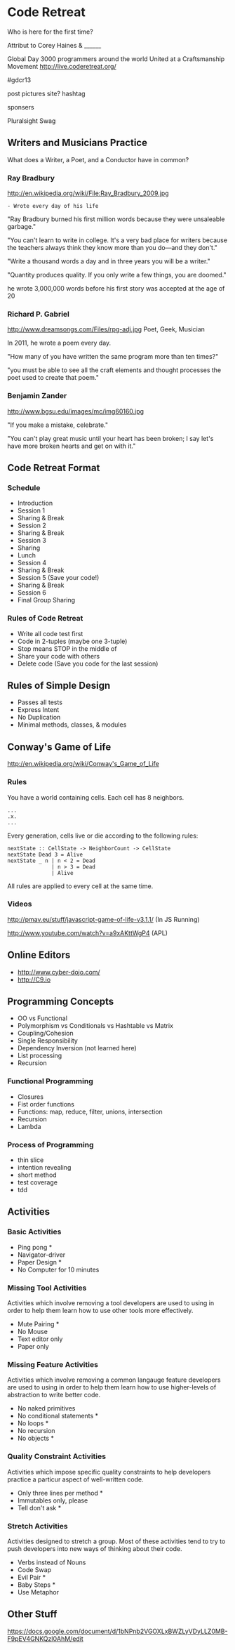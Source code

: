 Code Retreat
============

Who is here for the first time?

Attribut to Corey Haines & ______

Global Day
3000 programmers around the world
United at a Craftsmanship Movement
http://live.coderetreat.org/

#gdcr13

post pictures site? hashtag

sponsers

Pluralsight
Swag

Writers and Musicians Practice
------------------------------

What does a Writer, a Poet, and a Conductor have in common?

### Ray Bradbury
http://en.wikipedia.org/wiki/File:Ray_Bradbury_2009.jpg

    - Wrote every day of his life

"Ray Bradbury burned his first million words because they were unsaleable garbage."

"You can't learn to write in college. It's a very bad place for writers because the teachers always think they know more than you do—and they don't."

"Write a thousand words a day and in three years you will be a writer."

"Quantity produces quality. If you only write a few things, you are doomed."


he wrote 3,000,000 words before his first story was accepted at the age of 20


### Richard P. Gabriel
http://www.dreamsongs.com/Files/rpg-adj.jpg
Poet, Geek, Musician

In 2011, he wrote a poem every day.

"How many of you have written the same program more than ten times?"

"you must be able to see all the craft elements and thought processes the poet used to create that poem."

### Benjamin Zander
http://www.bgsu.edu/images/mc/img60160.jpg

"If you make a mistake, celebrate."

"You can't play great music until your heart has been broken; I say let's have more broken hearts and get on with it."


Code Retreat Format
---------------------

### Schedule
- Introduction
- Session 1
- Sharing & Break
- Session 2
- Sharing & Break
- Session 3
- Sharing
- Lunch
- Session 4
- Sharing & Break
- Session 5 (Save your code!)
- Sharing & Break
- Session 6
- Final Group Sharing

### Rules of Code Retreat
- Write all code test first
- Code in 2-tuples (maybe one 3-tuple)
- Stop means STOP in the middle of
- Share your code with others
- Delete code (Save you code for the last session)


Rules of Simple Design
----------------------
- Passes all tests
- Express Intent
- No Duplication
- Minimal methods, classes, & modules

Conway's Game of Life
---------------------
http://en.wikipedia.org/wiki/Conway's_Game_of_Life

### Rules
You have a world containing cells. Each cell has 8 neighbors.
```
...
.x.
...
```

Every generation, cells live or die according to the following rules:

```Haskel
nextState :: CellState -> NeighborCount -> CellState
nextState Dead 3 = Alive
nextState _ n | n < 2 = Dead
              | n > 3 = Dead
              | Alive
```

All rules are applied to every cell at the same time.

### Videos

http://pmav.eu/stuff/javascript-game-of-life-v3.1.1/ (In JS Running)

http://www.youtube.com/watch?v=a9xAKttWgP4 (APL)


Online Editors
--------------

- http://www.cyber-dojo.com/
- http://C9.io

Programming Concepts
--------------------------------
- OO vs Functional
- Polymorphism vs Conditionals vs Hashtable vs Matrix
- Coupling/Cohesion
- Single Responsibility
- Dependency Inversion (not learned here)
- List processing
- Recursion

### Functional Programming
- Closures
- Fist order functions
- Functions: map, reduce, filter, unions, intersection
- Recursion
- Lambda

### Process of Programming
- thin slice
- intention revealing
- short method
- test coverage
- tdd

Activities
----------

### Basic Activities

- Ping pong *
- Navigator-driver
- Paper Design *
- No Computer for 10 minutes

### Missing Tool Activities

Activities which involve removing a tool developers are used to using in order to help them learn how to use other tools more effectively.

- Mute Pairing *
- No Mouse
- Text editor only
- Paper only

### Missing Feature Activities

Activities which involve removing a common langauge feature developers are used to using in order to help them learn how to use higher-levels of abstraction to write better code.

- No naked primitives
- No conditional statements *
- No loops *
- No recursion
- No objects *

### Quality Constraint Activities

Activities which impose specific quality constraints to help developers practice a particur aspect of well-written code.

- Only three lines per method *
- Immutables only, please
- Tell don't ask *

### Stretch Activities

Activities designed to stretch a group. Most of these activities tend to try to push developers into new ways of thinking about their code.

- Verbs instead of Nouns
- Code Swap
- Evil Pair *
- Baby Steps *
- Use Metaphor

Other Stuff
-----------
https://docs.google.com/document/d/1bNPnb2VGOXLxBWZLyVDyLLZ0MB-F9pEV4GNKQzl0AhM/edit
